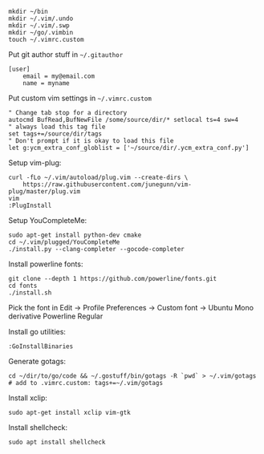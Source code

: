 
```
mkdir ~/bin
mkdir ~/.vim/.undo
mkdir ~/.vim/.swp
mkdir ~/go/.vimbin
touch ~/.vimrc.custom
```


Put git author stuff in `~/.gitauthor`
```
[user]
	email = my@email.com
	name = myname
```

Put custom vim settings in `~/.vimrc.custom`

```
" Change tab stop for a directory
autocmd BufRead,BufNewFile /some/source/dir/* setlocal ts=4 sw=4
" always load this tag file
set tags+=/source/dir/tags
" Don't prompt if it is okay to load this file
let g:ycm_extra_conf_globlist = ['~/source/dir/.ycm_extra_conf.py']
```


Setup vim-plug:

```
curl -fLo ~/.vim/autoload/plug.vim --create-dirs \
    https://raw.githubusercontent.com/junegunn/vim-plug/master/plug.vim
vim
:PlugInstall
```

Setup YouCompleteMe:

```
sudo apt-get install python-dev cmake
cd ~/.vim/plugged/YouCompleteMe
./install.py --clang-completer --gocode-completer
```

Install powerline fonts:

```
git clone --depth 1 https://github.com/powerline/fonts.git
cd fonts
./install.sh
```

Pick the font in Edit -> Profile Preferences -> Custom font -> Ubuntu Mono derivative Powerline Regular

Install go utilities:

```
:GoInstallBinaries
```

Generate gotags:

```
cd ~/dir/to/go/code && ~/.gostuff/bin/gotags -R `pwd` > ~/.vim/gotags
# add to .vimrc.custom: tags+=~/.vim/gotags 
```

Install xclip:

```
sudo apt-get install xclip vim-gtk
```

Install shellcheck:
```
sudo apt install shellcheck
```

